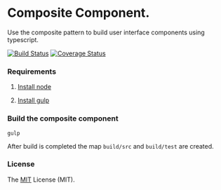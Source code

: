 # Composite Component.
Use the composite pattern to build user interface components using typescript.

[![Build Status](https://travis-ci.org/websoftwares/composite-component.svg?branch=master)](https://travis-ci.org/websoftwares/composite-component)
[![Coverage Status](https://coveralls.io/repos/websoftwares/composite-component/badge.svg?branch=master&service=github)](https://coveralls.io/github/websoftwares/composite-component?branch=master)

### Requirements

1) [Install node](https://nodejs.org/en/download/package-manager/)

2) [Install gulp](https://github.com/gulpjs/gulp/blob/master/docs/getting-started.md)

### Build the composite component
```
gulp
```

After build is completed the map `build/src` and `build/test` are created.

### License
The [MIT](http://opensource.org/licenses/MIT "MIT") License (MIT).
